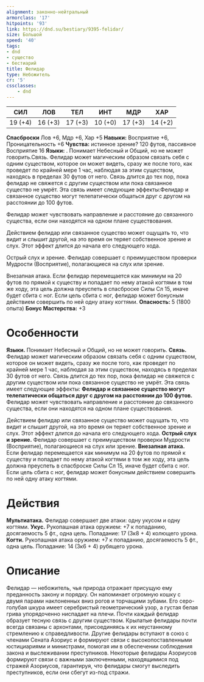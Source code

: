 ```yaml
---
alignment: законно-нейтральный
armorclass: '17'
hitpoints: '93'
link: https://dnd.su/bestiary/9395-felidar/
size: Большой
speed: '40'
tags:
- dnd
- существо
- бестиарий
title: Фелидар
type: Небожитель
cr: '5'
cssclasses:
    - dnd
---
```



| СИЛ | ЛОВ | ТЕЛ | ИНТ | МДР | ХАР |
|---|---|---|---|---|---|
| 19 (+4) | 16 (+3) | 17 (+3) | 10 (+0) | 17 (+3) | 14 (+2) |
**Спасброски** Лов +6, Мдр +6, Хар +5
**Навыки:** Восприятие +6, Проницательность +6
**Чувства:** истинное зрение? 120 футов, пассивное Восприятие 16
**Языки:** . Понимает Небесный и Общий, но не может говорить.Связь. Фелидар может магическим образом связать себя с одним существом, которое он может видеть, сразу же после того, как проведет по крайней мере 1 час, наблюдая за этим существом, находясь в пределах 30 футов от него. Связь длится до тех пор, пока фелидар не свяжется с другим существом или пока связанное существо не умрёт. Эта связь имеет следующие эффекты:Фелидар и связанное существо могут телепатически общаться друг с другом на расстоянии до 100 футов.

Фелидар может чувствовать направление и расстояние до связанного существа, если они находятся на одном плане существования.

Действием фелидар или связанное существо может ощущать то, что видит и слышит другой, на это время он теряет собственное зрение и слух. Этот эффект длится до начала его следующего хода.

Острый слух и зрение. Фелидар совершает с преимуществом проверки Мудрости (Восприятие), полагающиеся на слух или зрение.

Внезапная атака. Если фелидар перемещается как минимум на 20 футов по прямой к существу и попадает по нему атакой когтями в том же ходу, эта цель должна преуспеть в спасброске Силы Сл 15, иначе будет сбита с ног. Если цель сбита с ног, фелидар может бонусным действием совершить по ней одну атаку когтями.
**Опасность:** 5 (1800 опыта)
**Бонус Мастерства:** +3


# Особенности
**Языки.** Понимает Небесный и Общий, но не может говорить.
**Связь.** Фелидар может магическим образом связать себя с одним существом, которое он может видеть, сразу же после того, как проведет по крайней мере 1 час, наблюдая за этим существом, находясь в пределах 30 футов от него. Связь длится до тех пор, пока фелидар не свяжется с другим существом или пока связанное существо не умрёт. Эта связь имеет следующие эффекты:
**Фелидар и связанное существо могут телепатически общаться друг с другом на расстоянии до 100 футов.** Фелидар может чувствовать направление и расстояние до связанного существа, если они находятся на одном плане существования.

Действием фелидар или связанное существо может ощущать то, что видит и слышит другой, на это время он теряет собственное зрение и слух. Этот эффект длится до начала его следующего хода.
**Острый слух и зрение.** Фелидар совершает с преимуществом проверки Мудрости (Восприятие), полагающиеся на слух или зрение.
**Внезапная атака.** Если фелидар перемещается как минимум на 20 футов по прямой к существу и попадает по нему атакой когтями в том же ходу, эта цель должна преуспеть в спасброске Силы Сл 15, иначе будет сбита с ног. Если цель сбита с ног, фелидар может бонусным действием совершить по ней одну атаку когтями.


# Действия
**Мультиатака.** Фелидар совершает две атаки: одну укусом и одну когтями.
**Укус.** Рукопашная атака оружием: +7 к попаданию, досягаемость 5 фт., одна цель. Попадание: 17 (3к8 + 4) колющего урона.
**Когти.** Рукопашная атака оружием: +7 к попаданию, досягаемость 5 фт., одна цель. Попадание: 14 (3к6 + 4) рубящего урона.


# Описание
Фелидар — небожитель, чья природа отражает присущую ему преданность закону и порядку. Он напоминает огромную кошку с двумя парами наклоненных вниз рогов и торчащими зубами. Его серо-голубая шкура имеет серебристый геометрический узор, а густая белая грива упорядоченно ниспадает на плечи. Почти каждый фелидар образует тесную связь с другим существом. Крылатые фелидары почти всегда связаны с архонтами, присоединяясь к их неустанному стремлению к справедливости. Другие фелидары вступают в союз с членами Сената Азориус и формируют связи с высокопоставленными юстициариями и министрами, помогая им в обеспечении соблюдения закона и выслеживании преступников. Некоторые фелидары Азориусов формируют связи с важными заключенными, находящимися под стражей Азориусов, гарантируя, что фелидары смогут выследить преступников, если они сбегут из-под стражи.
